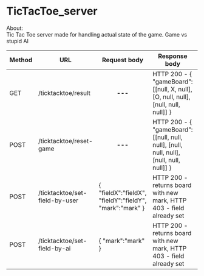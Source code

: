 # TicTacToe_server

About: <br>
Tic Tac Toe server made for handling actual state of the game. Game vs stupid AI

| Method  |       URL                    |  Request body                          | Response body | Comment|
| ------------- | ------------- | ------------- | ------------- | ------------- | 
| GET | /ticktacktoe/result | <center><b>--- | HTTP 200 -  { "gameBoard":[[null, X, null], [O, null, null], [null, null, null]] } | used to get current board state |
| POST | /ticktacktoe/reset-game | <center><b>--- |HTTP 200 -  { "gameBoard":[[null, null, null], [null, null, null], [null, null, null]] } | used to reset current board state |
| POST | /ticktacktoe/set-field-by-user | { "fieldX":"fieldX", "fieldY":"fieldY", "mark":"mark" } |HTTP 200 -  returns board with new mark, HTTP 403 - field already set | used to set users mark on a field  |
| POST | /ticktacktoe/set-field-by-ai | { "mark":"mark" } | HTTP 200 -  returns board with new mark, HTTP 403 - field already set  | used to set AI mark on a field |

